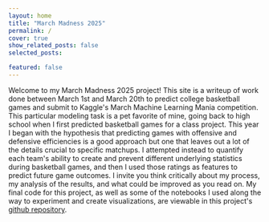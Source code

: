 ```yaml
---
layout: home
title: "March Madness 2025"
permalink: /
cover: true
show_related_posts: false
selected_posts:

featured: false
---
```


Welcome to my March Madness 2025 project! This site is a writeup of work done between March 1st and March 20th to predict college basketball games and submit to Kaggle's March Machine Learning Mania competition. This particular modeling task is a pet favorite of mine, going back to high school when I first predicted basketball games for a class project. This year I began with the hypothesis that predicting games with offensive and defensive efficiencies is a good approach but one that leaves out a lot of the details crucial to specific matchups. I attempted instead to quantify each team's ability to create and prevent different underlying statistics during basketball games, and then I used those ratings as features to predict future game outcomes. I invite you think critically about my process, my analysis of the results, and what could be improved as you read on. My final code for this project, as well as some of the notebooks I used along the way to experiment and create visualizations, are viewable in this project's [github repository](https://github.com/AlexMangiafico/march_madness_2025). 
